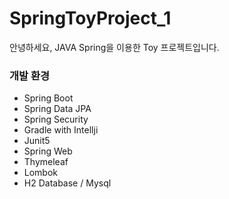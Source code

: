 # SpringToyProject_1
안녕하세요, JAVA Spring을 이용한 Toy 프로젝트입니다.

### 개발 환경
- Spring Boot
- Spring Data JPA
- Spring Security
- Gradle with Intellji
- Junit5
- Spring Web
- Thymeleaf
- Lombok
- H2 Database / Mysql
